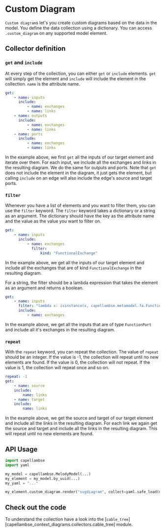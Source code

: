 <!--
 ~ SPDX-FileCopyrightText: 2022 Copyright DB InfraGO AG and the capellambse-context-diagrams contributors
 ~ SPDX-License-Identifier: Apache-2.0
 -->

# Custom Diagram

`Custom diagram`s let's you create custom diagrams based on the data in the model. You define the data collection using a dictionary.
You can access `.custom_diagram` on any supported model element.

## Collector definition

### `get` and `include`

At every step of the collection, you can either `get` or `include` elements. `get` will simply get the element and `include` will include the element in the collection. `name` is the attribute name.

```yaml
get:
    - name: inputs
      include:
          - name: exchanges
          - name: links
    - name: outputs
      include:
          - name: exchanges
          - name: links
    - name: ports
      include:
          - name: exchanges
          - name: links
```

In the example above, we first `get` all the inputs of our target element and iterate over them. For each input, we include all the exchanges and links in the resulting diagram. We do the same for outputs and ports. Note that `get` does not include the element in the diagram, it just gets the element, but calling `include` on an edge will also include the edge's source and target ports.

### `filter`

Whenever you have a list of elements and you want to filter them, you can use the `filter` keyword. The `filter` keyword takes a dictionary or a string as an argument. The dictionary should have the key as the attribute name and the value as the value you want to filter on.

```yaml
get:
    - name: inputs
      include:
          - name: exchanges
            filter:
                kind: "FunctionalExchange"
```

In the example above, we get all the inputs of our target element and include all the exchanges that are of kind `FunctionalExchange` in the resulting diagram.

For a string, the filter should be a lambda expression that takes the element as an argument and returns a boolean.

```yaml
get:
    - name: inputs
      filter: "lambda x: isinstance(x, capellambse.metamodel.fa.FunctionPort)"
      include:
          - name: exchanges
```

In the example above, we get all the inputs that are of type `FunctionPort` and include all it's exchanges in the resulting diagram.

### `repeat`

With the `repeat` keyword, you can repeat the collection. The value of `repeat` should be an integer. If the value is -1, the collection will repeat until no new elements are found. If the value is 0, the collection will not repeat. If the value is 1, the collection will repeat once and so on.

```yaml
repeat: -1
get:
    - name: source
    include:
        name: links
    - name: target
    include:
        name: links
```

In the example above, we get the source and target of our target element and include all the links in the resulting diagram. For each link we again get the source and target and include all the links in the resulting diagram. This will repeat until no new elements are found.

## API Usage

```python
import capellambse
import yaml

my_model = capellambse.MelodyModel(...)
my_element = my_model.by_uuid(...)
my_yaml = "..."

my_element.custom_diagram.render("svgdiagram", collect=yaml.safe_load(my_yaml)).save(pretty=True)
```

## Check out the code

To understand the collection have a look into the
[`cable_tree`][capellambse_context_diagrams.collectors.cable_tree]
module.
